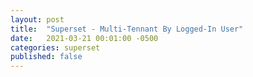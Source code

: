 ```yaml
---
layout: post
title:  "Superset - Multi-Tennant By Logged-In User"
date:   2021-03-21 00:01:00 -0500
categories: superset
published: false
---
```


